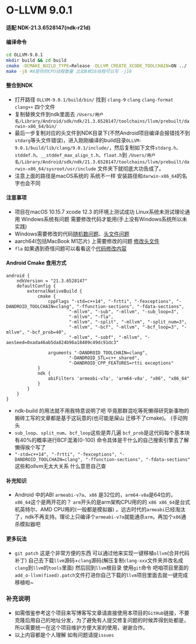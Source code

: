 O-LLVM 9.0.1
================================
#### 适配 NDK-21.3.6528147(ndk-r21d)
#### 编译命令

``` bash
cd OLLVM-9.0.1
mkdir build && cd build
cmake -DCMAKE_BUILD_TYPE=Release -DLLVM_CREATE_XCODE_TOOLCHAIN=ON ../
make -j8 #8是你的CPU线程数量 比如8核16线程可以写 -j16 
```
#### 整合到NDK
                
+ 打开路径 `OLLVM-9.0.1/build/bin/` 找到 `clang-9` `clang` `clang-format` `clang++` 四个文件
+ 复制替换文件到ndk里面去 `/Users/用户名/Library/Android/sdk/ndk/21.3.6528147/toolchains/llvm/prebuilt/darwin-x86_64/bin/`
+ 最后一步复制对应的头文件到NDK目录下(不然Android项目编译会报错找不到`stdarg`等头文件错误)，进入刚刚编译的build目录`OLLVM-9.0.1/build/lib/clang/9.0.1/include/`，然后复制如下文件`stdarg.h`、`stddef.h`、`__stddef_max_align_t.h`、`float.h`到 `/Users/用户名/Library/Android/sdk/ndk/21.3.6528147/toolchains/llvm/prebuilt/darwin-x86_64/sysroot/usr/include` 文件夹下就彻底大功告成了。
+ 注意上面的路径是macOS系统的 系统不一样 安装路径和`darwin-x86_64`的名字也会不同

#### 注意事项
+ 项目在macOS 10.15.7 xcode 12.3 的环境上测试成功 Linux系统未测试理论通用 Windows系统有问题 需要修改代码才能用(手上没有Windows系统所以未实践)
+ Windows需要修改的代码[随机数问题](https://github.com/obfuscator-llvm/obfuscator/pull/89/commits/8b93673403f75d5766093469c7532bb9752e2d2d)、[头文件问题](https://github.com/obfuscator-llvm/obfuscator/pull/90/commits/f7003bb6199c2da345d749ed62503597f4198d26)
+ aarch64(包括MacBook M1芯片) 上需要修改的问题 [修改头文件](https://github.com/obfuscator-llvm/obfuscator/pull/160)
+ `fla` 如果遇到奇怪问题可以看看这个[代码修改内容](https://github.com/obfuscator-llvm/obfuscator/pull/41/commits/6032fb15b49d28c2147bea997c47fab22d7f6cb8)

#### Android Cmake 食用方式
```
android {
    ndkVersion = "21.3.6528147"
    defaultConfig {
        externalNativeBuild {
            cmake {
                cppFlags "-std=c++14", "-frtti", "-fexceptions", "-DANDROID_TOOLCHAIN=clang", "-ffunction-sections", "-fdata-sections",
                        "-mllvm", "-sub", "-mllvm", "-sub_loop=3",
                        "-mllvm", "-fla",
                        "-mllvm", "-split", "-mllvm", "-split_num=3",
                        "-mllvm", "-bcf", "-mllvm", "-bcf_loop=3", "-mllvm", "-bcf_prob=40",
                        "-mllvm", "-sobf", "-mllvm", "-aesSeed=0xada46ab5da824b96a18409c49dc91dc3"

                arguments "-DANDROID_TOOLCHAIN=clang",
                        "-DANDROID_STL=c++_shared",
                        "-DANDROID_CPP_FEATURES=rtti exceptions"
            }
            ndk {
                abiFilters 'armeabi-v7a', 'arm64-v8a', "x86", "x86_64"
            }
        }
    }
}
```
+ ndk-build 的用法就不用我特意说明了吧 毕竟那群混吃等死懒得研究新事物的搬砖工写的文章都是基于这玩意的(也可能是屎山 迁移不了cmake)。 (手动狗头
+ `sub_loop`、`split_num`、`bcf_loop`这些是弄几遍 `bcf_prob`是这代码每个基本块有40%的概率进行BCF混淆(0-100) 命令具体是干什么的自己搜索引擎去了解 懒得挨个写了
+ `"-std=c++14", "-frtti", "-fexceptions", "-DANDROID_TOOLCHAIN=clang", "-ffunction-sections", "-fdata-sections"` 这些和ollvm无太大关系 什么意思自己查
#### 补充知识
+ Android 中的ABI `armeabi-v7a`、`x86` 是32位的，`arm64-v8a`是64位的， `x86_64`这个是两开花的？ `arm`开头的是arm架构CPU用的的 `x86 x86_64`是台式机英特尔、AMD CPU用的(一般都是模拟器) 。远古时代的`armeabi`已经淘汰了，ndk不再支持。理论上只编译个`armeabi-v7a`就能通杀`arm`，再加个`x86`通杀模拟器吧

#### 更多玩法
+ `git patch` 这是个非常方便的东西 可以通过他来实现一键移植`ollvm`(合并代码补丁) 自己去下载`llvm`源码+`clang`源码(解压复制`clang-xxx`文件夹并改名成`clang`到`llvm`的`tools`里面) 然后回到`llvm`根目录 使用`git`命令 吧咱项目里面的`add_o-llvm(fixed).patch`文件打进你自己下载的`llvm`项目里面去就一键完成移植啦~


### 补充说明
+ 如需借鉴参考这个项目来写博客写文章请直接使用本项目的`GitHub`链接，不要克隆后用自己的地址分发，为了避免有人提交修复问题的时候弄得到处都是，所以需要统一在这个项目维护方便大家的使用，谢谢合作。
+ 以上内容都是个人理解 如有问题请提`issues`

